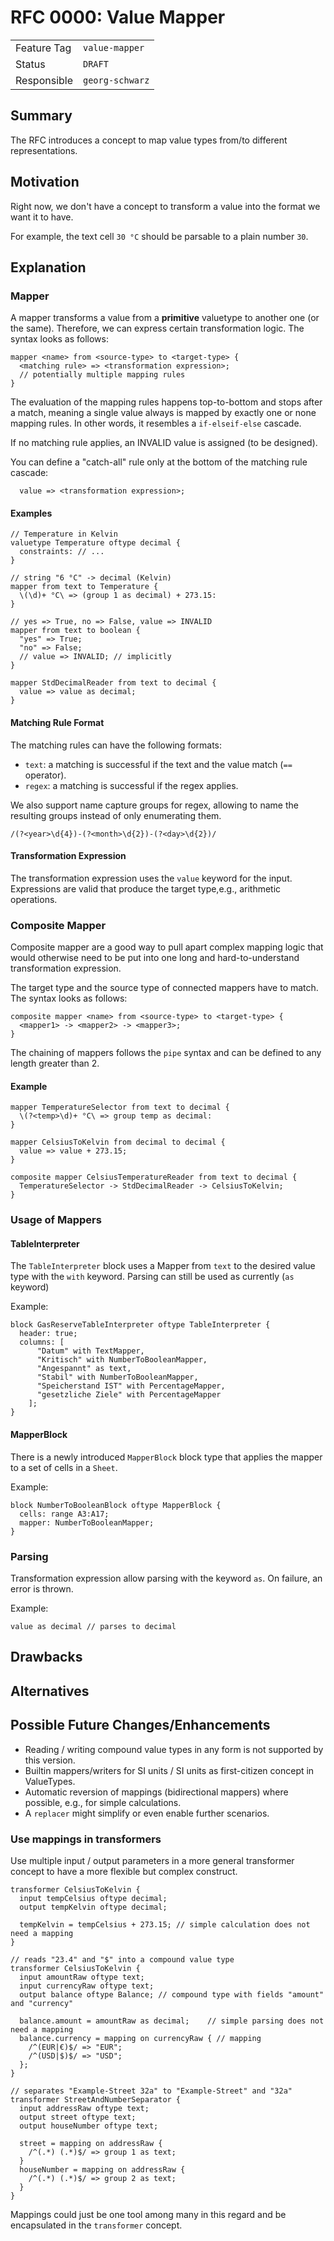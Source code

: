 <!--
SPDX-FileCopyrightText: 2023 Friedrich-Alexander-Universitat Erlangen-Nurnberg

SPDX-License-Identifier: AGPL-3.0-only
-->

# RFC 0000: Value Mapper

| | |
|---|---|
| Feature Tag | `value-mapper` |
| Status | `DRAFT` | <!-- Possible values: DRAFT, DISCUSSION, ACCEPTED, REJECTED -->
| Responsible | `georg-schwarz` | <!-- TODO: assign yourself as main driver of this RFC -->
<!-- 
  Status Overview:
  - DRAFT: The RFC is not ready for a review and currently under change. Feel free to already ask for feedback on the structure and contents at this stage.
  - DISCUSSION: The RFC is open for discussion. Usually, we open a PR to trigger discussions.
  - ACCEPTED: The RFC was accepted. Create issues to prepare implementation of the RFC.
  - REJECTED: The RFC was rejected. If anvalue revision emerges, switch to status DRAFT.
-->

## Summary

The RFC introduces a concept to map value types from/to different representations.

## Motivation

Right now, we don't have a concept to transform a value into the format we want it to have.

For example, the text cell `30 °C` should be parsable to a plain number `30`.


## Explanation

### Mapper

A mapper transforms a value from a **primitive** valuetype to another one (or the same). Therefore, we can express certain transformation logic. The syntax looks as follows:

```
mapper <name> from <source-type> to <target-type> {
  <matching rule> => <transformation expression>;
  // potentially multiple mapping rules
}
```

The evaluation of the mapping rules happens top-to-bottom and stops after a match, meaning a single value always is mapped by exactly one or none mapping rules. In other words, it resembles a `if-elseif-else` cascade.

If no matching rule applies, an INVALID value is assigned (to be designed).

You can define a "catch-all" rule only at the bottom of the matching rule cascade:
```
  value => <transformation expression>;
```

#### Examples
```
// Temperature in Kelvin
valuetype Temperature oftype decimal {
  constraints: // ...
}

// string "6 °C" -> decimal (Kelvin)
mapper from text to Temperature {
  \(\d)+ °C\ => (group 1 as decimal) + 273.15:
}

// yes => True, no => False, value => INVALID
mapper from text to boolean {
  "yes" => True;
  "no" => False;
  // value => INVALID; // implicitly
}

mapper StdDecimalReader from text to decimal {
  value => value as decimal;
}
```

#### Matching Rule Format

The matching rules can have the following formats:
- `text`: a matching is successful if the text and the value match (`==` operator).
- `regex`: a matching is successful if the regex applies.

We also support name capture groups for regex, allowing to name the resulting groups instead of only enumerating them.
```
/(?<year>\d{4})-(?<month>\d{2})-(?<day>\d{2})/
```


#### Transformation Expression

The transformation expression uses the `value` keyword for the input. Expressions are valid that produce the target type,e.g., arithmetic operations.


### Composite Mapper

Composite mapper are a good way to pull apart complex mapping logic that would otherwise need to be put into one long and hard-to-understand transformation expression.

The target type and the source type of connected mappers have to match. The syntax looks as follows:

```
composite mapper <name> from <source-type> to <target-type> {
  <mapper1> -> <mapper2> -> <mapper3>;
}
```

The chaining of mappers follows the `pipe` syntax and can be defined to any length greater than 2.


#### Example

```
mapper TemperatureSelector from text to decimal {
  \(?<temp>\d)+ °C\ => group temp as decimal:
}

mapper CelsiusToKelvin from decimal to decimal {
  value => value + 273.15;
}

composite mapper CelsiusTemperatureReader from text to decimal {
  TemperatureSelector -> StdDecimalReader -> CelsiusToKelvin;
}
```



### Usage of Mappers

#### TableInterpreter

The `TableInterpreter` block uses a Mapper from `text` to the desired value type with the `with` keyword. Parsing can still be used as currently (`as` keyword)

Example:
```
block GasReserveTableInterpreter oftype TableInterpreter {
  header: true;
  columns: [
      "Datum" with TextMapper,
      "Kritisch" with NumberToBooleanMapper,
      "Angespannt" as text,
      "Stabil" with NumberToBooleanMapper,
      "Speicherstand IST" with PercentageMapper,
      "gesetzliche Ziele" with PercentageMapper
    ];
}
```

#### MapperBlock

There is a newly introduced `MapperBlock` block type that applies the mapper to a set of cells in a `Sheet`.

Example:
```
block NumberToBooleanBlock oftype MapperBlock {
  cells: range A3:A17;
  mapper: NumberToBooleanMapper;
}
```

### Parsing

Transformation expression allow parsing with the keyword `as`. On failure, an error is thrown.

Example:
```
value as decimal // parses to decimal
```




## Drawbacks

<!-- TODO: (optional) Discuss the drawbacks of the proposed design. -->

## Alternatives

<!-- TODO: (optional) Point out alternatives to the design or parts of the design. -->

## Possible Future Changes/Enhancements

- Reading / writing compound value types in any form is not supported by this version.
- Builtin mappers/writers for SI units / SI units as first-citizen concept in ValueTypes.
- Automatic reversion of mappings (bidirectional mappers) where possible, e.g., for simple calculations.
- A `replacer` might simplify or even enable further scenarios.  


### Use mappings in transformers

Use multiple input / output parameters in a more general transformer concept to have a more flexible but complex construct.

```
transformer CelsiusToKelvin {
  input tempCelsius oftype decimal;
  output tempKelvin oftype decimal;

  tempKelvin = tempCelsius + 273.15; // simple calculation does not need a mapping
}

// reads "23.4" and "$" into a compound value type
transformer CelsiusToKelvin {
  input amountRaw oftype text;
  input currencyRaw oftype text;
  output balance oftype Balance; // compound type with fields "amount" and "currency"

  balance.amount = amountRaw as decimal;    // simple parsing does not need a mapping
  balance.currency = mapping on currencyRaw { // mapping
    /^(EUR|€)$/ => "EUR";
    /^(USD|$)$/ => "USD";
  };
}

// separates "Example-Street 32a" to "Example-Street" and "32a"
transformer StreetAndNumberSeparator {
  input addressRaw oftype text;
  output street oftype text;
  output houseNumber oftype text;

  street = mapping on addressRaw {
    /^(.*) (.*)$/ => group 1 as text;
  }
  houseNumber = mapping on addressRaw {
    /^(.*) (.*)$/ => group 2 as text;
  }
}
```

Mappings could just be one tool among many in this regard and be encapsulated in the `transformer` concept.

